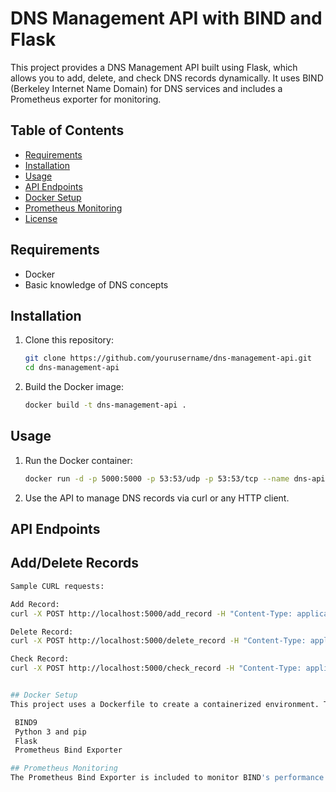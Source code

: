 # DNS Management API with BIND and Flask

This project provides a DNS Management API built using Flask, which allows you to add, delete, and check DNS records dynamically. It uses BIND (Berkeley Internet Name Domain) for DNS services and includes a Prometheus exporter for monitoring.

## Table of Contents

- [Requirements](#requirements)
- [Installation](#installation)
- [Usage](#usage)
- [API Endpoints](#api-endpoints)
- [Docker Setup](#docker-setup)
- [Prometheus Monitoring](#prometheus-monitoring)
- [License](#license)

## Requirements

- Docker
- Basic knowledge of DNS concepts

## Installation

1. Clone this repository:
   ```bash
   git clone https://github.com/yourusername/dns-management-api.git
   cd dns-management-api

2. Build the Docker image:
   ```bash
   docker build -t dns-management-api .

## Usage

1. Run the Docker container:
   ```bash
   docker run -d -p 5000:5000 -p 53:53/udp -p 53:53/tcp --name dns-api dns-management-api
2. Use the API to manage DNS records via curl or any HTTP client.

## API Endpoints
## Add/Delete  Records
   ```bash
   Sample CURL requests:

Add Record:
curl -X POST http://localhost:5000/add_record -H "Content-Type: application/json" -d '{"domain": "test.com", "type": "A", "name": "test", "value": "192.168.1.10"}'

Delete Record:
curl -X POST http://localhost:5000/delete_record -H "Content-Type: application/json" -d '{"domain": "test.com", "name": "test"}'

Check Record:
curl -X POST http://localhost:5000/check_record -H "Content-Type: application/json" -d '{"domain": "test.com"}'


## Docker Setup
This project uses a Dockerfile to create a containerized environment. The base image is Ubuntu 24.04 LTS, and the following components are installed:

    BIND9
    Python 3 and pip
    Flask
    Prometheus Bind Exporter

## Prometheus Monitoring
The Prometheus Bind Exporter is included to monitor BIND's performance metrics, running on port 9119. Configure your Prometheus instance to scrape these metrics.
